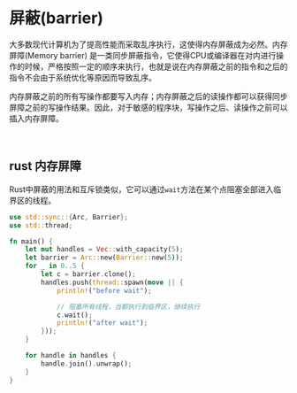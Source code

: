 # 屏蔽(barrier)

大多数现代计算机为了提高性能而采取乱序执行，这使得内存屏蔽成为必然。内存屏障(Memory barrier) 是一类同步屏蔽指令，它使得CPU或编译器在对内进行操作的时候，严格按照一定的顺序来执行，也就是说在内存屏蔽之前的指令和之后的指令不会由于系统优化等原因而导致乱序。

内存屏蔽之前的所有写操作都要写入内存；内存屏蔽之后的读操作都可以获得同步屏障之前的写操作结果。因此，对于敏感的程序块，写操作之后、读操作之前可以插入内存屏障。

&nbsp;

## rust 内存屏障

Rust中屏蔽的用法和互斥锁类似，它可以通过`wait`方法在某个点阻塞全部进入临界区的线程。

```rust
use std::sync::{Arc, Barrier};
use std::thread;

fn main() {
    let mut handles = Vec::with_capacity(5);
    let barrier = Arc::new(Barrier::new(5));
    for _ in 0..5 {
        let c = barrier.clone();
        handles.push(thread::spawn(move || {
            println!("before wait");

            // 阻塞所有线程，当都执行到临界区，继续执行
            c.wait();
            println!("after wait");
        }));
    }

    for handle in handles {
        handle.join().unwrap();
    }
}
```
